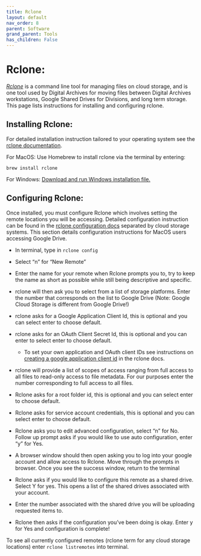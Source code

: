 ```yaml
---
title: Rclone
layout: default
nav_order: 8
parent: Software
grand_parent: Tools
has_children: False
---
```


# Rclone:
[*Rclone*](https://rclone.org/) is a command line tool for managing files on cloud storage, and is one tool used by Digital Archives for moving files between Digital Archives workstations, Google Shared Drives for Divisions, and long term storage. This page lists instructions for installing and configuring rclone. 

## Installing Rclone:
For detailed installation instruction tailored to your operating system see the [rclone documentation](https://rclone.org/install/).

For MacOS:
Use Homebrew to install rclone via the terminal by entering:
```
brew install rclone
``` 

For Windows:
[Download and run Windows installation file.](https://rclone.org/downloads/)

## Configuring Rclone:
Once installed, you must configure Rclone which involves setting the remote locations you will be accessing. Detailed configuration instruction can be found in the [rclone configuration docs](https://rclone.org/docs/) separated by cloud storage systems. This section details configuration instructions for MacOS users accessing Google Drive. 

- In terminal, type in ```rclone config```
  
- Select “n” for “New Remote”
  
- Enter the name for your remote when Rclone prompts you to, try to keep the name as short as possible while still being descriptive and specific. 
  
- rclone will then ask you to select from a list of storage platforms. Enter the number that corresponds on the list to Google Drive (Note: Google Cloud Storage is different from Google Drive!)
- rclone asks for a Google Application Client Id, this is optional and you can select enter to choose default. 
  
- rclone asks for an OAuth Client Secret Id, this is optional and you can enter to select enter to choose default.
    - To set your own application and OAuth client IDs see instructions on [creating a google application client id](https://rclone.org/drive/#making-your-own-client-id) in the rclone docs.
  
- rclone will provide a list of scopes of access ranging from full access to all files to read-only access to file metadata. For our purposes enter the number corresponding to full access to all files. 
  
- Rclone asks for a root folder id, this is optional and you can select enter to choose default.
  
- Rclone asks for service account credentials, this is optional and you can select enter to choose default.
  
- Rclone asks you to edit advanced configuration, select “n” for No. Follow up prompt asks if you would like to use auto configuration, enter “y” for Yes. 
  
- A browser window should then open asking you to log into your google account and allow access to Rclone. Move through the prompts in browser. Once you see the success window, return to the terminal
  
- Rclone asks if you would like to configure this remote as a shared drive. Select Y for yes. This opens a list of the shared drives associated with your account. 
  
- Enter the number associated with the shared drive you will be uploading requested items to. 
  
- Rclone then asks if the configuration you’ve been doing is okay. Enter y for Yes and configuration is complete!

To see all currently configured remotes (rclone term for any cloud storage locations) enter ```rclone listremotes``` into terminal. 
